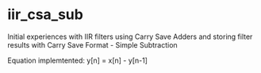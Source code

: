 # iir_csa_sub
Initial experiences with IIR filters using Carry Save Adders and storing filter results with Carry Save Format - Simple Subtraction

Equation implemtented: y[n] = x[n] - y[n-1]
